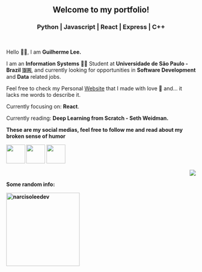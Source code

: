 <link href='https://fonts.googleapis.com/css?family=Open Sans' rel='stylesheet'>

<link href='./style.css' rel='stylesheet'>

<main>

<h2 align="center">
Welcome to my portfolio!
</h2>

<h3 align="center">
Python | Javascript | React | Express | C++ 
</h3>
<br>

<div id="centerDiv">

<div align="left" width="50%">
<p>  Hello 👋🏻, I am <b>Guilherme Lee.</b></p> 

<p>  I am an <b>Information Systems</b> 🧑‍💻 Student at <b>Universidade de São Paulo -  Brazil 🇧🇷</b>, and currently looking for opportunities in <b>Software Development</b> and <b>Data</b> related jobs.</p>

Feel free to check my Personal [Website](https://narcisoleedev.github.io/narcisoleedev-portfolio/#/) that I made with love 🫶 and... it lacks me words to describe it.


<p> Currently focusing on: <b>React</b>.</p>

<p> Currently reading: <b>Deep Learning from Scratch - Seth Weidman.<p/>

<p> These are my social medias, feel free to follow me and read about my broken sense of humor</p> 

<div id="iconsDiv">

<a href="https://twitter.com/tsuguill"><img src="https://img.freepik.com/vetores-gratis/twitter-novo-logotipo-2023-x-no-vetor-de-fundo-branco_1017-45422.jpg?w=740&t=st=1713066658~exp=1713067258~hmac=619b2f6379c30ded2a8bac20df4bc343e891b318ca4b01a8788a454aff482fff" width="50px"/></a>
<a href="https://www.instagram.com/guilherme.narciso2002/"><img src="https://cdn2.iconfinder.com/data/icons/social-media-2285/512/1_Instagram_colored_svg_1-512.png" width="50px"/></a>
<a href="https://www.linkedin.com/in/guilherme-narciso-lee-664247191/"><img src="https://cdn.icon-icons.com/icons2/2429/PNG/512/linkedin_logo_icon_147268.png" width="50px"/></a>

</div>

</div>

<div align="right" width="50%">

<img src="https://giffiles.alphacoders.com/129/129852.gif" weight="300px"/>

</div>

</div>

<footer>

<p> Some random info:</p>
<img   src="https://github-readme-stats.vercel.app/api/top-langs?username=narcisoleedev&show_icons=true&locale=en&layout=compact" alt="narcisoleedev"  height="195px" />
<main>

</footer>